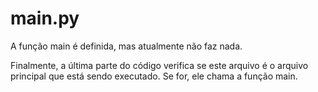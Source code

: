 # main.py

A função main é definida, mas atualmente não faz nada.

Finalmente, a última parte do código verifica se este arquivo é o arquivo principal que está sendo executado. Se for, ele chama a função main.
